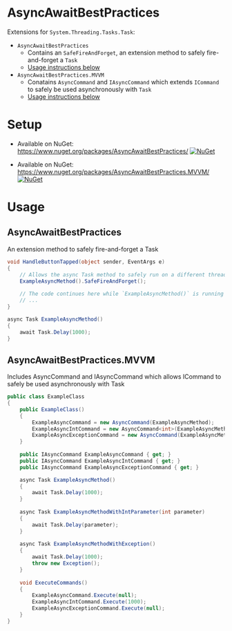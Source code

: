 # AsyncAwaitBestPractices

Extensions for `System.Threading.Tasks.Task`:
- `AsyncAwaitBestPractices` 
  - Contains an `SafeFireAndForget`, an extension method to safely fire-and-forget a `Task`
  - [Usage instructions below](#AsyncAwaitBestPractices)
- `AsyncAwaitBestPractices.MVVM`
  - Conatains `AsyncCommand` and `IAsyncCommand` which extends `ICommand` to safely be used asynchronously with `Task`
  - [Usage instructions below](#AsyncAwaitBestPractices.MVVM)

# Setup

* Available on NuGet: https://www.nuget.org/packages/AsyncAwaitBestPractices/ [![NuGet](https://img.shields.io/nuget/v/AsyncAwaitBestPractices.svg?label=NuGet)](https://www.nuget.org/packages/AsyncAwaitBestPractices/)

* Available on NuGet: https://www.nuget.org/packages/AsyncAwaitBestPractices.MVVM/ [![NuGet](https://img.shields.io/nuget/v/AsyncAwaitBestPractices.MVVM.svg?label=NuGet)](https://www.nuget.org/packages/AsyncAwaitBestPractices.MVVM/)

# Usage

## AsyncAwaitBestPractices
An extension method to safely fire-and-forget a Task

```csharp
void HandleButtonTapped(object sender, EventArgs e)
{
    // Allows the async Task method to safely run on a different thread while not awaiting its completion
    ExampleAsyncMethod().SafeFireAndForget();
    
    // The code continues here while `ExampleAsyncMethod()` is running on a different thread
    // ...
}

async Task ExampleAsyncMethod()
{
    await Task.Delay(1000);
}
```

## AsyncAwaitBestPractices.MVVM
Includes AsyncCommand and IAsyncCommand which allows ICommand to safely be used asynchronously with Task

```csharp
public class ExampleClass
{
    public ExampleClass()
    {
        ExampleAsyncCommand = new AsyncCommand(ExampleAsyncMethod);
        ExampleAsyncIntCommand = new AsyncCommand<int>(ExampleAsyncMethodWithIntParameter);
        ExampleAsyncExceptionCommand = new AsyncCommand(ExampleAsyncMethodWithException, onException: ex => Console.WriteLine(ex.Message));
    }
    
    public IAsyncCommand ExampleAsyncCommand { get; }
    public IAsyncCommand ExampleAsyncIntCommand { get; }
    public IAsyncCommand ExampleAsyncExceptionCommand { get; }

    async Task ExampleAsyncMethod()
    {
        await Task.Delay(1000);
    }
  
    async Task ExampleAsyncMethodWithIntParameter(int parameter)
    {
        await Task.Delay(parameter);
    }
    
    async Task ExampleAsyncMethodWithException()
    {
        await Task.Delay(1000);
        throw new Exception();
    }
    
    void ExecuteCommands()
    {
        ExampleAsyncCommand.Execute(null);
        ExampleAsyncIntCommand.Execute(1000);
        ExampleAsyncExceptionCommand.Execute(null);
    }
}
```
